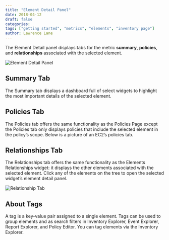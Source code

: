 ```yaml
---
title: "Element Detail Panel"
date: 2018-04-12
draft: false
categories:
tags: ["getting started", "metrics", "elements", "inventory page"]
author: Lawrence Lane
---
```


The Element Detail panel displays tabs for the metric **summary**, **policies**, and **relationships** associated with the selected element.

![Element Detail Panel](/images/inventory-element-detail/element-detail-panel.png)

## Summary Tab
The Summary tab displays a dashboard full of select widgets to highlight the most important details of the selected element.

## Policies Tab
The Policies tab offers the same functionality as the Policies Page except the Policies tab only displays policies that include the selected element in the policy’s scope. Below is a picture of an EC2’s policies tab.

## Relationships Tab
The Relationships tab offers the same functionality as the Elements Relationships widget: it displays the other elements associated with the selected element. Click any of the elements on the tree to open the selected widget’s element detail panel.

![Relationship Tab](/images/inventory-element-detail/relationship-tab.png)

## About Tags
A tag is a key-value pair assigned to a single element. Tags can be used to group elements and as search filters in Inventory Explorer, Event Explorer, Report Explorer, and Policy Editor. You can tag elements via the Inventory Explorer.
